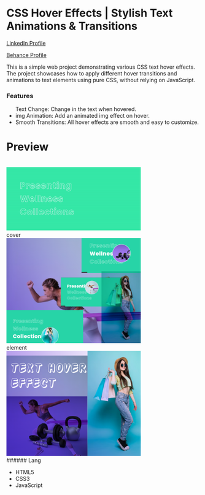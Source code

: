 # CSS Hover Effects | Stylish Text Animations & Transitions

<a href="https://www.linkedin.com/in/dharmendraverma95/" target="_blank">LinkedIn Profile </a>

<a href="https://www.behance.net/dhirukumar" target="_blank">Behance Profile </a>

This is a simple web project demonstrating various CSS text hover effects. The project showcases how to apply different hover transitions and animations to text elements using pure CSS, without relying on JavaScript.



### Features
<ul>
  Text Change: Change in the text when hovered.
</li>
  <li>img Animation: Add an animated img effect on hover.

</li>
  <li>Smooth Transitions: All hover effects are smooth and easy to customize.</li>
</ul>

# Preview

<br />
<a href="https://www.behance.net/gallery/215418545/Text-Hover-Effect" target="_blank">
<img style="width:350px;" src="./img/hoverEffect.gif" alt="" /></a>
<br />
cover<br />
<a href="https://www.behance.net/gallery/215418545/Text-Hover-Effect" target="_blank">
<img style="width:350px;" src="./img/cover.png" alt="" /></a>
<br />
element<br />
<a href="https://www.behance.net/gallery/215418545/Text-Hover-Effect" target="_blank">
<img style="width:350px;" src="./img/elements.png" alt="" /></a>
<br />
###### Lang
<ul>
  <li>HTML5</li>
  <li>CSS3</li>
  <li>JavaScript</li>

</ul>





